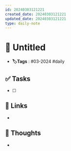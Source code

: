 ```yaml
---
id: 20240303121221
created_date: 20240303121221
updated_date: 20240303121221
type: daily-note
---
```


# 📅 Untitled
- **🏷️Tags** : #03-2024 #daily 
## ✅ Tasks
- [ ]  
## 🔗 Links
- 
## 🧠 Thoughts
- 